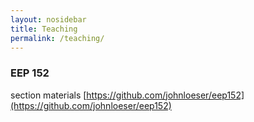 ```yaml
---
layout: nosidebar
title: Teaching
permalink: /teaching/
---
```


### EEP 152

section materials [https://github.com/johnloeser/eep152](https://github.com/johnloeser/eep152)
